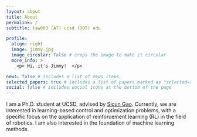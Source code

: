 ```yaml
---
layout: about
title: About
permalink: /
subtitle: taw003 (AT) ucsd (DOT) edu

profile: 
  align: right
  image: jimmy.jpg
  image_circular: false # crops the image to make it circular
  more_info: >
    <p> Hi, it's Jimmy!  </p>

news: false # includes a list of news items
selected_papers: true # includes a list of papers marked as "selected={true}"
social: false # includes social icons at the bottom of the page
---
```



I am a Ph.D. student at UCSD, advised by <a href="https://scungao.github.io/">Sicun Gao</a>. Currently, we are interested in learning-based control and optimization problems, with a specific focus on the application of reinforcement learning (RL) in the field of robotics. I am also interested in the foundation of machine learning methods.
